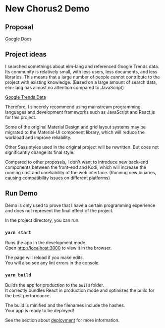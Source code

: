 # New Chorus2 Demo

## Proposal

[Google Docs](https://docs.google.com/document/d/1AiTWqbltKY1r6NJKD3bCYjvWJpRPEWUCW8qL3SQl96k/edit?usp=sharing)

## Project ideas

I searched somethings about elm-lang and referenced Google Trends data. Its community is relatively small, with less users, less documents, and less libraries.
This means that a large number of people cannot contribute to the project with existing knowledge. (Based on a large amount of search data, elm-lang has almost no attention compared to JavaScript)

[Google Trends Data](https://trends.google.com/trends/explore?q=elm-lang,javascript,typescript)

Therefore, I sincerely recommend using mainstream programming languages and development frameworks such as JavaScript and React.js for this project.

Some of the original Material Design and grid layout systems may be migrated to the Material-UI component library, which will reduce the workload and improve reliability.

Other Sass styles used in the original project will be rewritten. But does not significantly change its final style.

Compared to other proposals, I don't want to introduce new back-end components between the front-end and Kodi, which will increase the running cost and unreliability of the web interface. (Running new binaries, causing compatibility issues on different platforms)

## Run Demo

Demo is only used to prove that I have a certain programming experience and does not represent the final effect of the project.

In the project directory, you can run:

### `yarn start`

Runs the app in the development mode.<br />
Open [http://localhost:3000](http://localhost:3000) to view it in the browser.

The page will reload if you make edits.<br />
You will also see any lint errors in the console.

### `yarn build`

Builds the app for production to the `build` folder.<br />
It correctly bundles React in production mode and optimizes the build for the best performance.

The build is minified and the filenames include the hashes.<br />
Your app is ready to be deployed!

See the section about [deployment](https://facebook.github.io/create-react-app/docs/deployment) for more information.